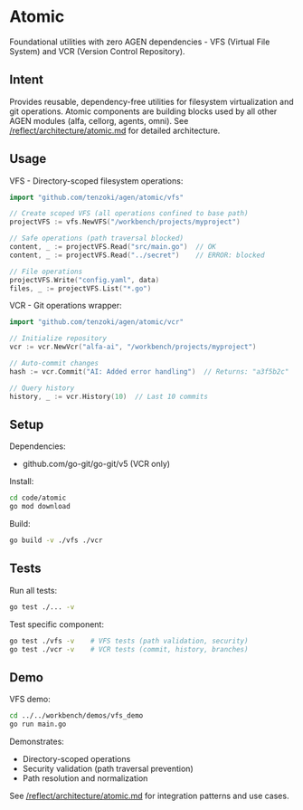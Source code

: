 # Atomic

Foundational utilities with zero AGEN dependencies - VFS (Virtual File System) and VCR (Version Control Repository).

## Intent

Provides reusable, dependency-free utilities for filesystem virtualization and git operations. Atomic components are building blocks used by all other AGEN modules (alfa, cellorg, agents, omni). See [/reflect/architecture/atomic.md](../../reflect/architecture/atomic.md) for detailed architecture.

## Usage

VFS - Directory-scoped filesystem operations:
```go
import "github.com/tenzoki/agen/atomic/vfs"

// Create scoped VFS (all operations confined to base path)
projectVFS := vfs.NewVFS("/workbench/projects/myproject")

// Safe operations (path traversal blocked)
content, _ := projectVFS.Read("src/main.go")  // OK
content, _ := projectVFS.Read("../secret")    // ERROR: blocked

// File operations
projectVFS.Write("config.yaml", data)
files, _ := projectVFS.List("*.go")
```

VCR - Git operations wrapper:
```go
import "github.com/tenzoki/agen/atomic/vcr"

// Initialize repository
vcr := vcr.NewVcr("alfa-ai", "/workbench/projects/myproject")

// Auto-commit changes
hash := vcr.Commit("AI: Added error handling")  // Returns: "a3f5b2c"

// Query history
history, _ := vcr.History(10)  // Last 10 commits
```

## Setup

Dependencies:
- github.com/go-git/go-git/v5 (VCR only)

Install:
```bash
cd code/atomic
go mod download
```

Build:
```bash
go build -v ./vfs ./vcr
```

## Tests

Run all tests:
```bash
go test ./... -v
```

Test specific component:
```bash
go test ./vfs -v    # VFS tests (path validation, security)
go test ./vcr -v    # VCR tests (commit, history, branches)
```

## Demo

VFS demo:
```bash
cd ../../workbench/demos/vfs_demo
go run main.go
```

Demonstrates:
- Directory-scoped operations
- Security validation (path traversal prevention)
- Path resolution and normalization

See [/reflect/architecture/atomic.md](../../reflect/architecture/atomic.md) for integration patterns and use cases.
